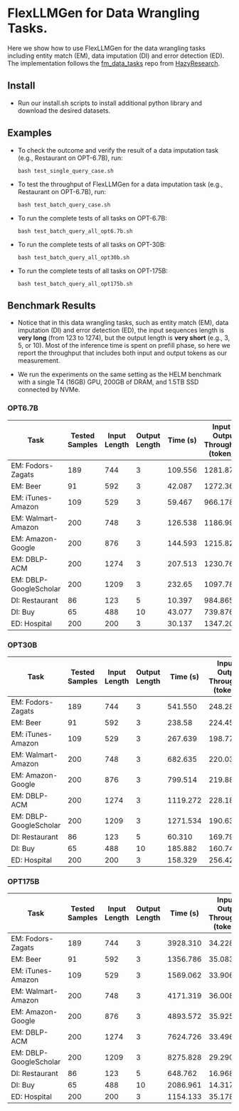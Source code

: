 # FlexLLMGen for Data Wrangling Tasks.

Here we show how to use FlexLLMGen for the data wrangling tasks including entity match (EM), data imputation (DI) and error detection (ED). The implementation follows the [fm_data_tasks](https://github.com/HazyResearch/fm_data_tasks) repo from [HazyResearch](https://github.com/HazyResearch).

## Install

- Run our install.sh scripts to install additional python library and download the desired datasets.


## Examples

- To check the outcome and verify the result of a data imputation task (e.g., Restaurant on OPT-6.7B), run:

      bash test_single_query_case.sh

- To test the throughput of FlexLLMGen for a data imputation task (e.g., Restaurant on OPT-6.7B), run:

      bash test_batch_query_case.sh

- To run the complete tests of all tasks on OPT-6.7B:
  
      bash test_batch_query_all_opt6.7b.sh

- To run the complete tests of all tasks on OPT-30B:
  
      bash test_batch_query_all_opt30b.sh

- To run the complete tests of all tasks on OPT-175B:
  
      bash test_batch_query_all_opt175b.sh



## Benchmark Results

- Notice that in this data wrangling tasks, such as entity match (EM), data imputation (DI) and error detection (ED), the input sequences length is **very long** (from 123 to 1274), but the output length is **very short** (e.g., 3, 5, or 10). Most of the inference time is spent on prefill phase, so here we report the throughput that includes both input and output tokens as our measurement. 

- We run the experiments on the same setting as the HELM benchmark with a single T4 (16GB) GPU, 200GB of DRAM, and 1.5TB SSD connected by NVMe.

###  OPT6.7B 

| Task                   | Tested Samples    |  Input Length | Output Length | Time (s) |Input + Output Throughput (token/s)|
|------------------------|-------------------|---------------|---------------|----------|----------------------|
| EM: Fodors-Zagats      | 189               | 744           | 3             | 109.556  | 1281.871             |
| EM: Beer               | 91                | 592           | 3             | 42.087   | 1272.360             |
| EM: iTunes-Amazon      | 109               | 529           | 3             | 59.467   | 966.178              |
| EM: Walmart-Amazon     | 200               | 748           | 3             | 126.538  | 1186.992             |
| EM: Amazon-Google      | 200               | 876           | 3             | 144.593  | 1215.828             |
| EM: DBLP-ACM           | 200               | 1274          | 3             | 207.513  | 1230.767             |
| EM: DBLP-GoogleScholar | 200               | 1209          | 3             | 232.65   | 1097.78              |
| DI: Restaurant         | 86                | 123           | 5             | 10.397   | 984.865              |
| DI: Buy                | 65                | 488           | 10            | 43.077   | 739.876              |
| ED: Hospital           | 200               | 200           | 3             | 30.137   | 1347.203             |


###  OPT30B 

| Task                   | Tested Samples    |  Input Length | Output Length | Time (s) |Input + Output Throughput (token/s)|
|------------------------|-------------------|---------------|---------------|----------|----------------------|
| EM: Fodors-Zagats      | 189               | 744           | 3             | 541.550  | 248.287              |
| EM: Beer               | 91                | 592           | 3             | 238.58   | 224.450              |
| EM: iTunes-Amazon      | 109               | 529           | 3             | 267.639  | 198.775              |
| EM: Walmart-Amazon     | 200               | 748           | 3             | 682.635  | 220.030              |
| EM: Amazon-Google      | 200               | 876           | 3             | 799.514  | 219.884              |
| EM: DBLP-ACM           | 200               | 1274          | 3             | 1119.272 | 228.184              |
| EM: DBLP-GoogleScholar | 200               | 1209          | 3             | 1271.534 | 190.636              |
| DI: Restaurant         | 86                | 123           | 5             | 60.310   | 169.790              |
| DI: Buy                | 65                | 488           | 10            | 185.882  | 160.747              |
| ED: Hospital           | 200               | 200           | 3             | 158.329  | 256.429              |


###  OPT175B 

| Task                   | Tested Samples |  Input Length | Output Length | Time (s) |Input + Output Throughput (token/s)|
|------------------------|----------------|---------------|---------------|----------|----------------------|
| EM: Fodors-Zagats      | 189            | 744           | 3             |3928.310  | 34.228               |
| EM: Beer               | 91             | 592           | 3             |1356.786  | 35.083               |
| EM: iTunes-Amazon      | 109            | 529           | 3             |1569.062  | 33.906               |
| EM: Walmart-Amazon     | 200            | 748           | 3             |4171.319  | 36.008               |
| EM: Amazon-Google      | 200            | 876           | 3             |4893.572  | 35.925               |
| EM: DBLP-ACM           | 200            | 1274          | 3             |7624.726  | 33.496               |
| EM: DBLP-GoogleScholar | 200            | 1209          | 3             |8275.828  | 29.290               |
| DI: Restaurant         | 86             | 123           | 5             |648.762   | 16.968               |
| DI: Buy                | 65             | 488           | 10            |2086.961  | 14.317               |
| ED: Hospital           | 200            | 200           | 3             |1154.133  | 35.178               |

